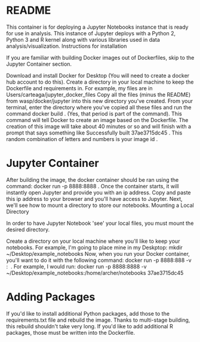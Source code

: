 # README

This container is for deploying a Jupyter Notebooks instance that is ready for use in analysis. This instance of Jupyter deploys with a Python 2, Python 3 and R kernel along with various libraries used in data analysis/visualization.
Instructions for installation

If you are familiar with building Docker images out of Dockerfiles, skip to the Jupyter Container section.

   Download and install Docker for Desktop (You will need to create a docker hub account to do this).
    Create a directory in your local machine to keep the Dockerfile and requirements in. For example, my files are in Users/carteaga/jupyter_docker_files
    Copy all the files (minus the README) from wasp/docker/jupyter into this new directory you've created.
    From your terminal, enter the directory where you've copied all these files and run the command docker build . (Yes, that period is part of the command). This command will tell Docker to create an image based on the Dockerfile. The creation of this image will take about 40 minutes or so and will finish with a prompt that says something like Successfully built 37ae3715dc45 . This random combination of letters and numbers is your image id .

# Jupyter Container

After building the image, the docker container should be ran using the command: docker run -p 8888:8888 <docker image id>. Once the container starts, it will instantly open Jupyter and provide you with an ip address. Copy and paste this ip address to your browser and you'll have access to Jupyter. Next, we'll see how to mount a directory to store our notebooks.
Mounting a Local Directory

In order to have Jupyter Notebook 'see' your local files, you must mount the desired directory.

   Create a directory on your local machine where you'll like to keep your notebooks. For example, I'm going to place mine in my Deskptop: mkdir ~/Desktop/example_notebooks
    Now, when you run your Docker container, you'll want to do it with the following command: docker run -p 8888:888 -v <directory where you want your notebooks>:<home directory for jupyter> <image id> . For example, I would run: docker run -p 8888:8888 -v ~/Desktop/example_notebooks:/home/archer/notebooks 37ae3715dc45

# Adding Packages

If you'd like to install additional Python packages, add those to the requirements.txt file and rebuild the image. Thanks to multi-stage building, this rebuild shouldn't take very long. If you'd like to add additional R packages, those must be written into the Dockerfile.
